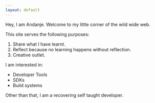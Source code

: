 ```yaml
---
layout: default
---
```


Hey, I am Andanje. Welcome to my little corner of the wild wide web.

This site serves the following purposes:

1. Share what I have learnt.
2. Reflect because no learning happens without reflection.
3. Creative outlet.

I am interested in:

- Developer Tools
- SDKs
- Build systems

Other than that, I am a recovering self taught developer.
